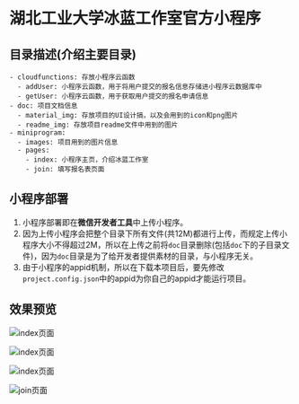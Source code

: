 # 湖北工业大学冰蓝工作室官方小程序

## 目录描述(介绍主要目录)
```
- cloudfunctions: 存放小程序云函数
  - addUser: 小程序云函数，用于将用户提交的报名信息存储进小程序云数据库中
  - getUser: 小程序云函数，用于获取用户提交的报名申请信息
- doc: 项目文档信息
  - material_img: 存放项目的UI设计搞，以及会用到的icon和png图片
  - readme_img: 存放项目readme文件中用到的图片
- miniprogram:
  - images: 项目用到的图片信息
  - pages: 
    - index: 小程序主页，介绍冰蓝工作室
    - join: 填写报名表页面
```

## 小程序部署
1. 小程序部署即在**微信开发者工具**中上传小程序。
2. 因为上传小程序会把整个目录下所有文件(共12M)都进行上传，而规定上传小程序大小不得超过2M，所以在上传之前将`doc`目录删除(包括`doc`下的子目录文件)，因为`doc`目录是为了给开发者提供素材的目录，与小程序无关。
3. 由于小程序的appid机制，所以在下载本项目后，要先修改`project.config.json`中的appid为你自己的appid才能运行项目。

## 效果预览
![index页面](https://images.gitee.com/uploads/images/2019/0818/115827_d5690324_1602984.png)

![index页面](https://images.gitee.com/uploads/images/2019/0818/115631_ad0234e6_1602984.png)

![index页面](https://images.gitee.com/uploads/images/2019/0818/115813_2d037c7b_1602984.png)

![join页面](https://images.gitee.com/uploads/images/2019/0818/115750_80246aaa_1602984.png)


